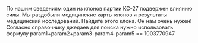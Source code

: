По нашим сведениям один из клонов партии КС-27 подвержен влиянию силы. Мы раздобыли медицинские карты клонов и результаты медицинский исследований. Найдите этого клона. Он нам очень нужен! Согласно справочнику джедаев для поиска нужно использовать формулу param1+param2+param3-param4-param5 == 1003770947
